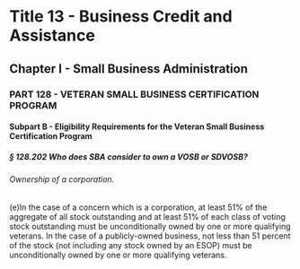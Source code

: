 
# Title 13 - Business Credit and Assistance
## Chapter I - Small Business Administration
### PART 128 - VETERAN SMALL BUSINESS CERTIFICATION PROGRAM
#### Subpart B - Eligibility Requirements for the Veteran Small Business Certification Program
##### § 128.202 Who does SBA consider to own a VOSB or SDVOSB?
###### Ownership of a corporation.

(e)In the case of a concern which is a corporation, at least 51% of the aggregate of all stock outstanding and at least 51% of each class of voting stock outstanding must be unconditionally owned by one or more qualifying veterans. In the case of a publicly-owned business, not less than 51 percent of the stock (not including any stock owned by an ESOP) must be unconditionally owned by one or more qualifying veterans.
